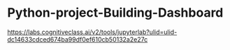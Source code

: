 # Python-project-Building-Dashboard
https://labs.cognitiveclass.ai/v2/tools/jupyterlab?ulid=ulid-dc14633cdced674ba99df0ef610cb50132a2e27c
